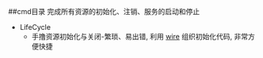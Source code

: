 ##cmd目录
完成所有资源的初始化、注销、服务的启动和停止
- LifeCycle
    - 手撸资源初始化与关闭-繁琐、易出错, 
    利用 [wire](https://blog.golang.org/wire) 组织初始化代码, 非常方便快捷